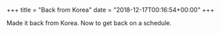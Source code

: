 +++
title = "Back from Korea"
date = "2018-12-17T00:16:54+00:00"
+++

Made it back from Korea. Now to get back on a schedule.
			
